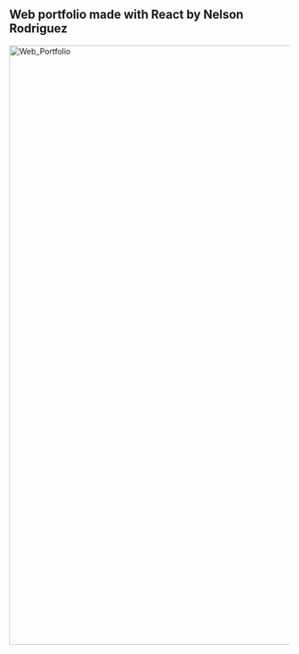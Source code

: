 ## Web portfolio made with React by Nelson Rodriguez

<img width="1075" alt="Web_Portfolio" src="https://github.com/Yugenero/p_website/assets/44268896/c67937dc-4830-4d84-bb6e-d3ab117ef49c">

